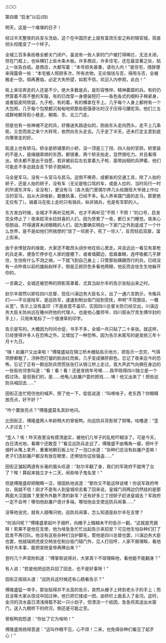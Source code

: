     三〇〇 

   第四章 “启发”以后(四)

   明天，这是一个难堪的日子！

   经过半天整夜的兵变与洗劫，这个在中国历史上就有富庶乐安之称的锦官城，简直彻头彻尾变了一个样子。

   全城三百多条街巷全都关门闭户。虽说有一些人家的门户被打得稀烂，无法关闭，但在门框上，也纵横钉上些木条木板。许多商店，许多住宅，还在最显著之处，贴上一张告白纸。是商店，大都写着：“本号损失甚重，请勿入内！”是住宅，措辞便来得露骨一些：“本宅被人照顾多次，所有衣物，无论值钱与否，得用与否，全被搬走一空。倘再惠临，必定大失所望，如若不信，欢迎入内参观，此白！”

   街上来往奔走的人还是不少。绝大多数是兵，是形容憔悴、精神萎靡的兵。有的仍然穿着不周不整的军服，有的已改穿一身便装短打——各色各式的细料子棉紧身，或者狐皮阿侬袋，九子枪，有的着，有的横拿在手上。几乎每个人身上都挎有一个大包袱，几乎每个包袱都沉甸甸地把那些筋强骨壮的汉子压得弓腰驼背。他们三五成群地朝背街小巷走，朝南、东、北三门走。

   但是也有一些神魂不定的兵，好像迷失路途似的，刚由东头走向西头，走不上几条街，又忽而突之来个大转弯，依然向东头走去。几乎走了半天，还未打定主意到底向哪里走的好。

   街道上也有轿马。轿全是轿铺里的小轿，没一顶是三丁拐、四人抬的官轿。轿里装的不是人，是绳捆索绑的东西，都很重，两个轿夫抬走，显然很吃力。并且看得出，轿夫都不是出于自愿，若非被前后左右拿着九子枪、面带凶相的兵押着，他们可能走不多远就会丢下轿子跑掉的。

   马全是军马，没有一头官马与民马。这倒不稀奇，成都省的交通工具，除了人抬的轿子，还是人抬的轿子，没有车（无论是牲口驾的车，或是人拉的、当时风行一时的所谓东洋车，全没有），更没有马（各大衙门里偶尔养几头给跟班大爷骑上作仪注的官马，自从大讲维新，裁撤执事，已经不多。私人养来摆门面的走马，那更绝无仅有了）。骑着马在街上走的只有骑兵，纵非骑兵，也是有军职的人。

   东方发白时候，全城才不再听见枪声，也才不再听见“不照！不照！”的口号，启发完全停止了！夜来趁浑水捡财喜的人们，因为劳累了一夜，都已关门睡觉。夜来心惊胆战、吓得通宵未闭眼睛的人们，因为要确实明白一下家门之外到底成了一个什么世界，是不是如他们所揣想的“烧了一坝房子，死了一坝人”，反而轻启双扉，溜上街来。

   由于余悸犹存的缘故，大家还不敢昂头阔步地在街心里走。并且远远一看见有拿枪的兵走来，便急忙停步在人家的屋檐下，或者墙脚边，低眉垂眼，连呼吸都几乎屏住，生怕有什么不测之祸，一下就飞到自己身上；只管那些蹒跚而行的兵，已经没有一点昨夜以前的雄赳赳样子，倒是正颜厉色多看他两眼，他反而会怯生生地躲开你的。

   一言蔽之，全城还被恐怖的阴影笼罩着，尤其当赵尔丰的告示张贴出来之时。

   赵尔丰居然以卸任四川总督、现任川滇边务大臣名义，出了一通六言韵示，令叛兵们——不论是陆军，是巡防军，速速到制台衙门投到受抚，申明“不究既往，一概从宽”。告示上没有盖印（不是故意不盖印，实因四川总督关防已经交出，川滇边务大臣关防尚远在雅州府他的代理人、也是他心腹师爷、四川叙永厅贡生傅华封的手上），只用朱笔标了一个很潦草的印字。

   告示是写的。大概因为时间仓促，书手不多，全城一共只贴了二十来张。就这样，已经使得许多人在恐怖之外，又增加了一种恐怖，因为告示末尾写的是宣统三年十月十九日。

   “嗨！赵屠户又出来啦！”傅隆盛站在锦江桥木栅贴告示地方，把告示一念完，气得项脖都粗了，浮肿而打皱的脸由红而紫，几乎变成猪肝颜色。忘记了夜来迄今的恐怖，忘记了正有一群巡防兵慌慌张张打从锦江桥上走过，竟大声武气向拥在身边的一些街坊邻舍叫道：“看！看！看！还是宣统年号哩……我早晓得四川独立是一个假过场，是诳我们的，是……他龟儿赵屠户耍的把戏……咦！他又出来了！把些巡防兵喊回去……”

   田街正连忙短住他的喊声，搒了他一下，低低说道：“叫唤啥子，老东西？你眼睛放亮点，好不好？”

   “咋个要放亮点？”傅隆盛莫名其妙地问。

   比田街正、傅隆盛两人年龄稍大的曾板鸭，向巡防兵背影努了努嘴，咕噜道：“歪人才过去！”

   “歪人？咳！昨天夜里没有摸清底实，被他们几爷子的乱枪吓糊涂了。可是今天，白日清光地，看哪个还敢歪？”看见巡防兵走远了，傅隆盛不由嘴角一瘪，把叶子烟杆从嘴上拿开，重重地朝石板上吐了一泡口水道：“杂种们总没有赵屠户歪嘛！老子们连赵屠户都没有放在眼里，还惧怯你这些强盗……”

   田街正皱起两道有长毫的眉头叹道：“赵尔丰翻了身，我们的军政府不就垮了台了？唉！算起来独立才十二天，闹些啥子鬼名堂！”

   但是傅隆盛却把眼睛一泛，很固执地说道：“那你又不能这样说喽！你说军政府垮台，我就不信！刚才不是有人到皇城坝去看了回来说，皇城门洞两边仍然挂的是那两面大汉国旗？里里外外数不清的新军？还有好多三丁拐轿子赶进皇城去？军政府一定不会垮！哪怕他赵屠户诡计多端，哪怕他会支使巡防兵闹事……”

   没等他说完，就有人插嘴问他，巡防兵闹事，怎么知道是赵尔丰在支使？

   “何消问呢？”傅隆盛拿起叶子烟杆，向栅子上糨糊未干的告示一戳，“这就是凭据呀！若果不是他在支使，他为啥急急忙忙出起告示来招安？可见他生怕杂种们打了启发不再归队。他没有这些杂种们当护脚毛，管他是四川总督也罢，川滇边务大臣也罢，他就端把虎皮交椅坐在制台衙门辕门外，见人打招呼，人家不屑理睬，看他有好大本事，能把宣统皇帝再捧出来？”

   登时几个声音附和道：“傅掌柜说得对，大家真个不球理睬他，看他能不能翻身？”

   有人说：“若是他把巡防兵招了回去，也不是好事呀！”

   田街正摇摇头道：“巡防兵这时候还有心肠看告示？”

   傅隆盛猛一举手，那张贴得并不太高的告示，突然从栅子上转到老头子的手上；而且没等大家从惊诧中回过神，他已把它揉成一团，由桥栏上面丢入了金河。这时，金河的流水虽已清浅得载不起一只小划子，但漂流一个纸团，急急将其送出水窗门，送入九眼桥下的府河，倒还是可能之至。

   曾板鸭抱怨道：“你扯了它为啥哟！”

   傅隆盛扬扬得意道：“这叫作眼不见，心不烦！二来，也免得杂种们看见了起歹心！”

